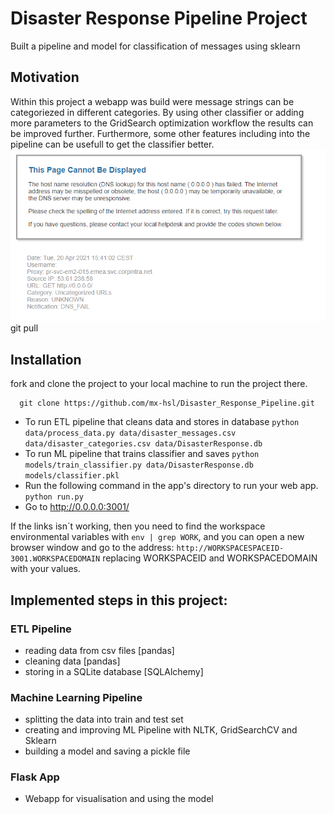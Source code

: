 # Disaster Response Pipeline Project
Built a pipeline and model for classification of messages using sklearn

## Motivation
Within this project a webapp was build were message strings can be categoriezed in different categories. By using other classifier or adding more parameters to the GridSearch optimization workflow the results can be improved further. Furthermore, some other features including into the pipeline can be usefull to get the classifier better.
![Webapp](webapp.png)git pull
## Installation
fork and clone the project to your local machine to run the project there.
```
  git clone https://github.com/mx-hsl/Disaster_Response_Pipeline.git
```
- To run ETL pipeline that cleans data and stores in database
        ```python data/process_data.py data/disaster_messages.csv data/disaster_categories.csv data/DisasterResponse.db```
- To run ML pipeline that trains classifier and saves
        ```python models/train_classifier.py data/DisasterResponse.db models/classifier.pkl```
- Run the following command in the app's directory to run your web app.
    ```python run.py```
- Go to http://0.0.0.0:3001/

If the links isn´t working, then you need to find the workspace environmental variables with `env | grep WORK`, and you can open a new browser window and go to the address:
`http://WORKSPACESPACEID-3001.WORKSPACEDOMAIN` replacing WORKSPACEID and WORKSPACEDOMAIN with your values.

## Implemented steps in this project:
### ETL Pipeline
- reading data from csv files [pandas]
- cleaning data [pandas]
- storing in a SQLite database [SQLAlchemy]

### Machine Learning Pipeline
- splitting the data into train and test set
- creating and improving ML Pipeline with NLTK, GridSearchCV and Sklearn
- building a model and saving a pickle file

### Flask App
- Webapp for visualisation and using the model
